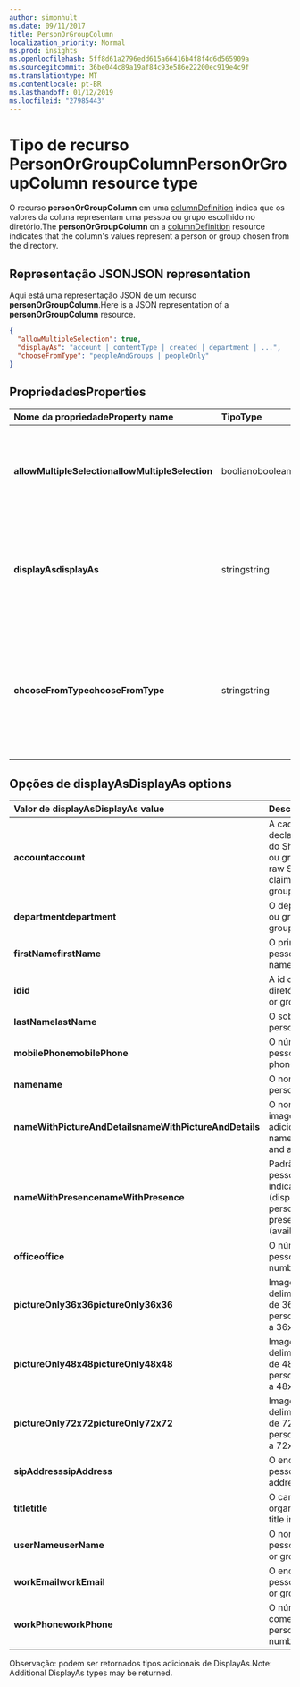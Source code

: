 ```yaml
---
author: simonhult
ms.date: 09/11/2017
title: PersonOrGroupColumn
localization_priority: Normal
ms.prod: insights
ms.openlocfilehash: 5ff8d61a2796edd615a66416b4f8f4d6d565909a
ms.sourcegitcommit: 36be044c89a19af84c93e586e22200ec919e4c9f
ms.translationtype: MT
ms.contentlocale: pt-BR
ms.lasthandoff: 01/12/2019
ms.locfileid: "27985443"
---
```

# <a name="personorgroupcolumn-resource-type"></a><span data-ttu-id="7dd5f-102">Tipo de recurso PersonOrGroupColumn</span><span class="sxs-lookup"><span data-stu-id="7dd5f-102">PersonOrGroupColumn resource type</span></span>

<span data-ttu-id="7dd5f-103">O recurso **personOrGroupColumn** em uma [columnDefinition](columndefinition.md) indica que os valores da coluna representam uma pessoa ou grupo escolhido no diretório.</span><span class="sxs-lookup"><span data-stu-id="7dd5f-103">The **personOrGroupColumn** on a [columnDefinition](columndefinition.md) resource indicates that the column's values represent a person or group chosen from the directory.</span></span>

## <a name="json-representation"></a><span data-ttu-id="7dd5f-104">Representação JSON</span><span class="sxs-lookup"><span data-stu-id="7dd5f-104">JSON representation</span></span>

<span data-ttu-id="7dd5f-105">Aqui está uma representação JSON de um recurso **personOrGroupColumn**.</span><span class="sxs-lookup"><span data-stu-id="7dd5f-105">Here is a JSON representation of a **personOrGroupColumn** resource.</span></span>
<!-- { "blockType": "resource", "@type": "microsoft.graph.personOrGroupColumn", "@property.aka": "chooseFromType=format" } -->

```json
{
  "allowMultipleSelection": true,
  "displayAs": "account | contentType | created | department | ...",
  "chooseFromType": "peopleAndGroups | peopleOnly"
}
```

## <a name="properties"></a><span data-ttu-id="7dd5f-106">Propriedades</span><span class="sxs-lookup"><span data-stu-id="7dd5f-106">Properties</span></span>

| <span data-ttu-id="7dd5f-107">Nome da propriedade</span><span class="sxs-lookup"><span data-stu-id="7dd5f-107">Property name</span></span>              | <span data-ttu-id="7dd5f-108">Tipo</span><span class="sxs-lookup"><span data-stu-id="7dd5f-108">Type</span></span>    | <span data-ttu-id="7dd5f-109">Descrição</span><span class="sxs-lookup"><span data-stu-id="7dd5f-109">Description</span></span>
|:---------------------------|:--------|:--------------------------------------
| <span data-ttu-id="7dd5f-110">**allowMultipleSelection**</span><span class="sxs-lookup"><span data-stu-id="7dd5f-110">**allowMultipleSelection**</span></span> | <span data-ttu-id="7dd5f-111">booliano</span><span class="sxs-lookup"><span data-stu-id="7dd5f-111">boolean</span></span> | <span data-ttu-id="7dd5f-112">Indica se vários valores podem ser selecionados da origem.</span><span class="sxs-lookup"><span data-stu-id="7dd5f-112">Indicates whether multiple values can be selected from the source.</span></span>
| <span data-ttu-id="7dd5f-113">**displayAs**</span><span class="sxs-lookup"><span data-stu-id="7dd5f-113">**displayAs**</span></span>              | <span data-ttu-id="7dd5f-114">string</span><span class="sxs-lookup"><span data-stu-id="7dd5f-114">string</span></span>  | <span data-ttu-id="7dd5f-115">Como exibir as informações sobre a pessoa ou grupo escolhido.</span><span class="sxs-lookup"><span data-stu-id="7dd5f-115">How to display the information about the person or group chosen.</span></span> <span data-ttu-id="7dd5f-116">Veja a seguir.</span><span class="sxs-lookup"><span data-stu-id="7dd5f-116">See below.</span></span>
| <span data-ttu-id="7dd5f-117">**chooseFromType**</span><span class="sxs-lookup"><span data-stu-id="7dd5f-117">**chooseFromType**</span></span>         | <span data-ttu-id="7dd5f-118">string</span><span class="sxs-lookup"><span data-stu-id="7dd5f-118">string</span></span>  | <span data-ttu-id="7dd5f-119">Se permite somente a seleção de pessoas, ou de pessoas e grupos.</span><span class="sxs-lookup"><span data-stu-id="7dd5f-119">Whether to allow selection of people only, or people and groups.</span></span> <span data-ttu-id="7dd5f-120">Deve ser `peopleAndGroups` ou `peopleOnly`.</span><span class="sxs-lookup"><span data-stu-id="7dd5f-120">Must be one of `peopleAndGroups` or `peopleOnly`.</span></span>

## <a name="displayas-options"></a><span data-ttu-id="7dd5f-121">Opções de displayAs</span><span class="sxs-lookup"><span data-stu-id="7dd5f-121">DisplayAs options</span></span>

| <span data-ttu-id="7dd5f-122">Valor de displayAs</span><span class="sxs-lookup"><span data-stu-id="7dd5f-122">DisplayAs value</span></span>               | <span data-ttu-id="7dd5f-123">Descrição</span><span class="sxs-lookup"><span data-stu-id="7dd5f-123">Description</span></span>
|:------------------------------|:-----------------------
| <span data-ttu-id="7dd5f-124">**account**</span><span class="sxs-lookup"><span data-stu-id="7dd5f-124">**account**</span></span>                   | <span data-ttu-id="7dd5f-125">A cadeia de caracteres de declaração codificada bruta do SharePoint para a pessoa ou grupo (por exemplo.</span><span class="sxs-lookup"><span data-stu-id="7dd5f-125">The raw SharePoint encoded claim string for the person or group (eg.</span></span> <span data-ttu-id="7dd5f-126">i:0#.f</span><span class="sxs-lookup"><span data-stu-id="7dd5f-126">i:0#.f</span></span>|<span data-ttu-id="7dd5f-127">membership</span><span class="sxs-lookup"><span data-stu-id="7dd5f-127">membership</span></span>|<span data-ttu-id="7dd5f-128">jane@contoso.com).</span><span class="sxs-lookup"><span data-stu-id="7dd5f-128">jane@contoso.com).</span></span>
| <span data-ttu-id="7dd5f-129">**department**</span><span class="sxs-lookup"><span data-stu-id="7dd5f-129">**department**</span></span>                | <span data-ttu-id="7dd5f-130">O departamento da pessoa ou grupo.</span><span class="sxs-lookup"><span data-stu-id="7dd5f-130">The person or group's department.</span></span>
| <span data-ttu-id="7dd5f-131">**firstName**</span><span class="sxs-lookup"><span data-stu-id="7dd5f-131">**firstName**</span></span>                 | <span data-ttu-id="7dd5f-132">O primeiro nome da pessoa.</span><span class="sxs-lookup"><span data-stu-id="7dd5f-132">The person's first name.</span></span>
| <span data-ttu-id="7dd5f-133">**id**</span><span class="sxs-lookup"><span data-stu-id="7dd5f-133">**id**</span></span>                        | <span data-ttu-id="7dd5f-134">A id da pessoa ou grupo no diretório.</span><span class="sxs-lookup"><span data-stu-id="7dd5f-134">The id of the person or group in the directory.</span></span>
| <span data-ttu-id="7dd5f-135">**lastName**</span><span class="sxs-lookup"><span data-stu-id="7dd5f-135">**lastName**</span></span>                  | <span data-ttu-id="7dd5f-136">O sobrenome da pessoa.</span><span class="sxs-lookup"><span data-stu-id="7dd5f-136">The person's last name.</span></span>
| <span data-ttu-id="7dd5f-137">**mobilePhone**</span><span class="sxs-lookup"><span data-stu-id="7dd5f-137">**mobilePhone**</span></span>               | <span data-ttu-id="7dd5f-138">O número de celular da pessoa.</span><span class="sxs-lookup"><span data-stu-id="7dd5f-138">The person's mobile phone number.</span></span>
| <span data-ttu-id="7dd5f-139">**name**</span><span class="sxs-lookup"><span data-stu-id="7dd5f-139">**name**</span></span>                      | <span data-ttu-id="7dd5f-140">O nome da pessoa.</span><span class="sxs-lookup"><span data-stu-id="7dd5f-140">The person's name.</span></span>
| <span data-ttu-id="7dd5f-141">**nameWithPictureAndDetails**</span><span class="sxs-lookup"><span data-stu-id="7dd5f-141">**nameWithPictureAndDetails**</span></span> | <span data-ttu-id="7dd5f-142">O nome da pessoa com sua imagem e detalhes adicionais.</span><span class="sxs-lookup"><span data-stu-id="7dd5f-142">The person's name along with their picture and additional details.</span></span>
| <span data-ttu-id="7dd5f-143">**nameWithPresence**</span><span class="sxs-lookup"><span data-stu-id="7dd5f-143">**nameWithPresence**</span></span>          | <span data-ttu-id="7dd5f-144">Padrão.</span><span class="sxs-lookup"><span data-stu-id="7dd5f-144">Default.</span></span> <span data-ttu-id="7dd5f-145">O nome da pessoa com um ícone indicador de presença (disponível/ocupado/etc.)</span><span class="sxs-lookup"><span data-stu-id="7dd5f-145">The person's name with a presence indicator icon (available/busy/etc.)</span></span>
| <span data-ttu-id="7dd5f-146">**office**</span><span class="sxs-lookup"><span data-stu-id="7dd5f-146">**office**</span></span>                    | <span data-ttu-id="7dd5f-147">O número comercial da pessoa.</span><span class="sxs-lookup"><span data-stu-id="7dd5f-147">The person's office number.</span></span>
| <span data-ttu-id="7dd5f-148">**pictureOnly36x36**</span><span class="sxs-lookup"><span data-stu-id="7dd5f-148">**pictureOnly36x36**</span></span>          | <span data-ttu-id="7dd5f-149">Imagem da pessoa, delimitada por um quadrado de 36 x 36 pixels.</span><span class="sxs-lookup"><span data-stu-id="7dd5f-149">The person's picture, bounded by a 36x36 px square.</span></span>
| <span data-ttu-id="7dd5f-150">**pictureOnly48x48**</span><span class="sxs-lookup"><span data-stu-id="7dd5f-150">**pictureOnly48x48**</span></span>          | <span data-ttu-id="7dd5f-151">Imagem da pessoa, delimitada por um quadrado de 48 x 48 pixels.</span><span class="sxs-lookup"><span data-stu-id="7dd5f-151">The person's picture, bounded by a 48x48 px square.</span></span>
| <span data-ttu-id="7dd5f-152">**pictureOnly72x72**</span><span class="sxs-lookup"><span data-stu-id="7dd5f-152">**pictureOnly72x72**</span></span>          | <span data-ttu-id="7dd5f-153">Imagem da pessoa, delimitada por um quadrado de 72 x 72 pixels.</span><span class="sxs-lookup"><span data-stu-id="7dd5f-153">The person's picture, bounded by a 72x72 px square.</span></span>
| <span data-ttu-id="7dd5f-154">**sipAddress**</span><span class="sxs-lookup"><span data-stu-id="7dd5f-154">**sipAddress**</span></span>                | <span data-ttu-id="7dd5f-155">O endereço sip da pessoa.</span><span class="sxs-lookup"><span data-stu-id="7dd5f-155">The person's sip address.</span></span>
| <span data-ttu-id="7dd5f-156">**title**</span><span class="sxs-lookup"><span data-stu-id="7dd5f-156">**title**</span></span>                     | <span data-ttu-id="7dd5f-157">O cargo da pessoa na organização.</span><span class="sxs-lookup"><span data-stu-id="7dd5f-157">The person's title in the organization.</span></span>
| <span data-ttu-id="7dd5f-158">**userName**</span><span class="sxs-lookup"><span data-stu-id="7dd5f-158">**userName**</span></span>                  | <span data-ttu-id="7dd5f-159">O nome de usuário da pessoa ou grupo.</span><span class="sxs-lookup"><span data-stu-id="7dd5f-159">The person or group's user name.</span></span>
| <span data-ttu-id="7dd5f-160">**workEmail**</span><span class="sxs-lookup"><span data-stu-id="7dd5f-160">**workEmail**</span></span>                 | <span data-ttu-id="7dd5f-161">O endereço de email da pessoa ou grupo.</span><span class="sxs-lookup"><span data-stu-id="7dd5f-161">The person or group's email address.</span></span>
| <span data-ttu-id="7dd5f-162">**workPhone**</span><span class="sxs-lookup"><span data-stu-id="7dd5f-162">**workPhone**</span></span>                 | <span data-ttu-id="7dd5f-163">O número de telefone comercial da pessoa.</span><span class="sxs-lookup"><span data-stu-id="7dd5f-163">The person's work phone number.</span></span>

<span data-ttu-id="7dd5f-164">Observação: podem ser retornados tipos adicionais de DisplayAs.</span><span class="sxs-lookup"><span data-stu-id="7dd5f-164">Note: Additional DisplayAs types may be returned.</span></span>

<!-- {
  "type": "#page.annotation",
  "description": "",
  "keywords": "",
  "section": "documentation",
  "suppressions": [
    "Warning: /api-reference/v1.0/resources/personorgroupcolumn.md:
      Found potential enums in resource example that weren't defined in a table:(peopleAndGroups,peopleOnly) are in resource, but () are in table",
    "Warning: /api-reference/v1.0/resources/personorgroupcolumn.md:
      Found potential enums in resource example that weren't defined in a table:(account,contentType,created,department,...) are in resource, but () are in table"
  ],
  "tocPath": "Resources/PersonOrGroupColumn"
} -->
